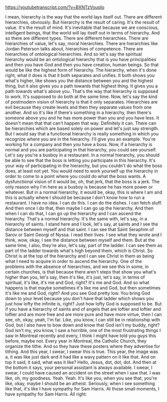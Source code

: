 https://youtubetranscript.com/?v=BXNTzVouqIo

 I mean, hierarchy is the way that the world lays itself out. There are different hierarchies, obviously. But hierarchy is the result of caring. It's the result of value. It's the result of mind. It's inevitable that because we are conscious, intelligent beings, that the world will lay itself out in terms of hierarchy. And so there are different types. There are different hierarchies. There are hierarchies of value, let's say, moral hierarchies. There are hierarchies like Jordan Peterson talks about, hierarchies of competence. There are hierarchies of ontological hierarchies. And so let's say the spiritual hierarchy would be an ontological hierarchy that is you have principalities and then you have God and then you have creation, human beings. So that would be like the highest form of hierarchy. The hierarchy, when it's done right, what it does is that it both separates and unifies. It both shows you what's higher, like shows you the distance between you and the highest thing, but it also gives you a path towards that highest thing. It gives you a path towards what's above you. That's the way that hierarchy is supposed to work. It's supposed to do both at the same time. Now, let's say the kind of postmodern vision of hierarchy is that it only separates. Hierarchies are evil because they create levels and then they separate values from one another. And so it's like if there's something in a hierarchy, then there's someone above you and he has more power than you and you have less. It doesn't mean that that can't happen that way. Definitely it can. There can be hierarchies which are based solely on power and let's just say strength. But I would say that a functional hierarchy is really something in which you recognize where you are in the hierarchy. I'll give you an example. You're working for a company and then you have a boss. Now, if a hierarchy is normal and you are participating in that hierarchy, you could see yourself. Let's say you're a busboy in a restaurant. In a normal hierarchy, you should be able to see that the boss is letting you participate in this hierarchy. It's your way of participating in the hierarchy, but you couldn't do what the boss does, at least not yet. You would need to work yourself up the hierarchy in order to come to a point where you could do what the boss wants. A dysfunctional vision of it would be, oh, that jerk, that the boss is a jerk. The only reason why I'm here as a busboy is because he has more power or whatever. But in a normal hierarchy, it would be, okay, this is where I am and this is actually where I should be because I don't know how to run a restaurant. I have no idea. I can do this. I can do the dishes. I can fetch stuff. And then once I do that, then maybe I can go up the hierarchy. And then when I can do that, I can go up the hierarchy and I can ascend the hierarchy. That's a normal hierarchy. It's the same with, let's say, in a hierarchy of saints. I stand here and I look, let's say, at saints and I see the distance between myself and that saint. I can see that Saint Seraphim of Sarov or Saint Georgi of Nyssa. I read their lives. I see what they wrote and I think, wow, okay, I see the distance between myself and them. But at the same time, I also, they're also, let's say, part of the ladder. I can see them as part of the ladder towards what's high beyond them, which is Christ. So Christ is at the top of the hierarchy and I can see Christ in them as being what I need to acquire in order to ascend the hierarchy. One of the problems with the absence of hierarchies, and we see this in some, in certain churches, is that because there aren't steps that show you what's higher than you, let's say, then it's like, it's just, let's say, in terms of spiritual, it's like, it's me and God, right? It's me and God. And so what happens is that maybe sometimes it's like me and God, but then sometimes it's like me and God, right? And you see God pretty low. You bring God down to your level because you don't have that ladder which shows you just how lofty the infinite is, right? Just how lofty God is supposed to be. But if you have a hierarchy of saints and of angels that are loftier and loftier and loftier and are more free and are more pure and have more virtue, then I can see, oh, okay, yeah, I'm far. Like, you know, I can still be in relationship with God, but I also have to bow down and know that God isn't my buddy, right? God isn't my, you know, I saw a horrible, one of the most frustrating things I saw in Montreal recently and every, I think I might have told you guys this before, maybe not. Every year in Montreal, the Catholic Church, they organize the tithe. And so they have these posters where they advertise for tithing. And this year, I swear, I swear this is true. This year, the image was a, it was like just dark and it had like a wavy pattern on it like that. And on top it said, it said, what was it like? Hello, Jesus, dot, dot, dot. And then at the bottom it says, your personal assistant is always available. I swear, I swear, I could have caused an accident on the street when I saw that. I was like, oh, my goodness. Yeah. Yeah. It's like you, when you see that, you're like, okay, maybe I should be an atheist. Seriously, when I see something like that, it's like I have sympathy for Sam Harris. At those small moments, I have sympathy for Sam Harris. All right.